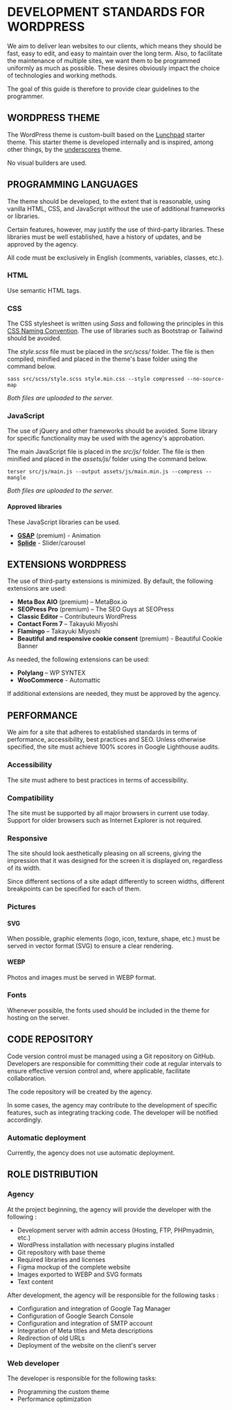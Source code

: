 # DEVELOPMENT STANDARDS FOR WORDPRESS

We aim to deliver lean websites to our clients, which means they should be fast, easy to edit, and easy to maintain over the long term. Also, to facilitate the maintenance of multiple sites, we want them to be programmed uniformly as much as possible. These desires obviously impact the choice of technologies and working methods.

The goal of this guide is therefore to provide clear guidelines to the programmer.

## WORDPRESS THEME
The WordPress theme is custom-built based on the [Lunchpad](https://github.com/NavirInc/Launchpad) starter theme. This starter theme is developed internally and is inspired, among other things, by the [underscores](https://underscores.me/) theme. 

No visual builders are used.

## PROGRAMMING LANGUAGES
The theme should be developed, to the extent that is reasonable, using vanilla HTML, CSS, and JavaScript without the use of additional frameworks or libraries.

Certain features, however, may justify the use of third-party libraries. These libraries must be well established, have a history of updates, and be approved by the agency.

All code must be exclusively in English (comments, variables, classes, etc.).

### HTML
Use semantic HTML tags.

### CSS
The CSS stylesheet is written using *Sass* and following the principles in this [CSS Naming Convention](css-naming-convention.md). The use of libraries such as Bootstrap or Tailwind should be avoided.

The *style.scss* file must be placed in the *src/scss/* folder. The file is then compiled, minified and placed in the theme's base folder using the command below.

```sass src/scss/style.scss style.min.css --style compressed --no-source-map```

*Both files are uploaded to the server.*

### JavaScript
The use of jQuery and other frameworks should be avoided. Some library for specific functionality may be used with the agency's approbation.

The main JavaScript file is placed in the *src/js/* folder. The file is then minified and placed in the *assets/js/* folder using the command below.

```terser src/js/main.js --output assets/js/main.min.js --compress --mangle```

*Both files are uploaded to the server.*

####  Approved libraries
These JavaScript libraries can be used.

- [**GSAP**](https://gsap.com/) (premium) - Animation 
- [**Splide**](https://splidejs.com/) - Slider/carousel


## EXTENSIONS WORDPRESS
The use of third-party extensions is minimized. By default, the following extensions are used:
- **Meta Box AIO** (premium) – MetaBox.io
- **SEOPress Pro** (premium) – The SEO Guys at SEOPress
- **Classic Editor** – Contributeurs WordPress
- **Contact Form 7** – Takayuki Miyoshi
- **Flamingo** – Takayuki Miyoshi
- **Beautiful and responsive cookie consent** (premium) - Beautiful Cookie Banner

As needed, the following extensions can be used:
- **Polylang** – WP SYNTEX
- **WooCommerce** - Automattic

If additional extensions are needed, they must be approved by the agency.


## PERFORMANCE
We aim for a site that adheres to established standards in terms of performance, accessibility, best practices and SEO. Unless otherwise specified, the site must achieve 100% scores in Google Lighthouse audits.


### Accessibility
The site must adhere to best practices in terms of accessibility.

### Compatibility
The site must be supported by all major browsers in current use today. Support for older browsers such as Internet Explorer is not required.

### Responsive
The site should look aesthetically pleasing on all screens, giving the impression that it was designed for the screen it is displayed on, regardless of its width.

Since different sections of a site adapt differently to screen widths, different breakpoints can be specified for each of them.


### Pictures
#### SVG
When possible, graphic elements (logo, icon, texture, shape, etc.) must be served in vector format (SVG) to ensure a clear rendering.


#### WEBP
Photos and images must be served in WEBP format.

### Fonts
Whenever possible, the fonts used should be included in the theme for hosting on the server.

## CODE REPOSITORY
Code version control must be managed using a Git repository on GitHub. Developers are responsible for committing their code at regular intervals to ensure effective version control and, where applicable, facilitate collaboration.

The code repository will be created by the agency.

In some cases, the agency may contribute to the development of specific features, such as integrating tracking code. The developer will be notified accordingly.

### Automatic deployment
Currently, the agency does not use automatic deployment.


## ROLE DISTRIBUTION
### Agency
At the project beginning, the agency will provide the developer with the following :
- Development server with admin access (Hosting, FTP, PHPmyadmin, etc.)
- WordPress installation with necessary plugins installed
- Git repository with base theme
- Required libraries and licenses
- Figma mockup of the complete website
- Images exported to WEBP and SVG formats
- Text content

After development, the agency will be responsible for the following tasks :
- Configuration and integration of Google Tag Manager
- Configuration of Google Search Console
- Configuration and integration of SMTP account
- Integration of Meta titles and Meta descriptions
- Redirection of old URLs
- Deployment of the website on the client's server


### Web developer
The developer is responsible for the following tasks:
- Programming the custom theme
- Performance optimization
